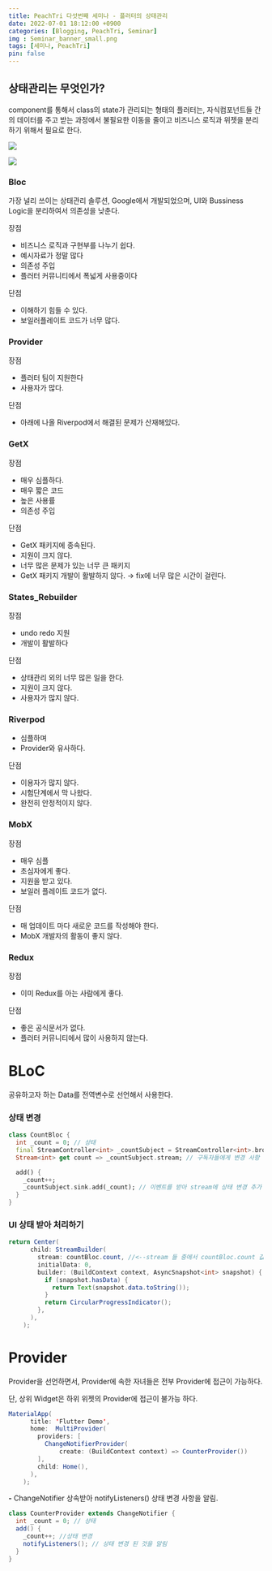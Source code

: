 ```yaml
---
title: PeachTri 다섯번째 세미나 - 플러터의 상태관리
date: 2022-07-01 18:12:00 +0900
categories: [Blogging, PeachTri, Seminar]
img : Seminar_banner_small.png
tags: [세미나, PeachTri]
pin: false
---
```

## 상태관리는 무엇인가?

component를 통해서 class의 state가 관리되는 형태의 플러터는, 자식컴포넌트들 간의 데이터를 주고 받는 과정에서 불필요한 이동을 줄이고 비즈니스 로직과 위젯을 분리하기 위해서 필요로 한다.

![](https://velog.velcdn.com/images/redforest/post/8aa80ff9-c505-4dc5-b991-3607d0c1c89f/image.png)

![](https://velog.velcdn.com/images/redforest/post/2cf45185-de92-4a03-a8b2-1afd5d332ab6/image.png)


### Bloc

가장 널리 쓰이는 상태관리 솔루션, Google에서 개발되었으며, UI와 Bussiness Logic을 분리하여서 의존성을 낮춘다.

장점

- 비즈니스 로직과 구현부를 나누기 쉽다.
- 예시자료가 정말 많다
- 의존성 주입
- 플러터 커뮤니티에서 폭넓게 사용중이다

단점

- 이해하기 힘들 수 있다.
- 보일러플레이트 코드가 너무 많다.

### Provider

장점

- 플러터 팀이 지원한다
- 사용자가 많다.

단점

- 아래에 나올 Riverpod에서 해결된 문제가 산재해있다.

### GetX

장점

- 매우 심플하다.
- 매우 짧은 코드
- 높은 사용률
- 의존성 주입

단점

- GetX 패키지에 종속된다.
- 지원이 크지 않다.
- 너무 많은 문제가 있는 너무 큰 패키지
- GetX 패키지 개발이 활발하지 않다. → fix에 너무 많은 시간이 걸린다.

### States_Rebuilder

장점

- undo redo 지원
- 개발이 활발하다

단점

- 상태관리 외의 너무 많은 일을 한다.
- 지원이 크지 않다.
- 사용자가 많지 않다.

### Riverpod

- 심플하며
- Provider와 유사하다.

단점

- 이용자가 많지 않다.
- 시험단계에서 막 나왔다.
- 완전히 안정적이지 않다.

### MobX

장점

- 매우 심플
- 초심자에게 좋다.
- 지원을 받고 있다.
- 보일러 플레이트 코드가 없다.

단점

- 매 업데이트 마다 새로운 코드를 작성해야 한다.
- MobX 개발자의 활동이 좋지 않다.

### Redux

장점

- 이미 Redux를 아는 사람에게 좋다.

단점

- 좋은 공식문서가 없다.
- 플러터 커뮤니티에서 많이 사용하지 않는다.

# BLoC

공유하고자 하는 Data를 전역변수로 선언해서 사용한다.

### 상태 변경

```dart
class CountBloc {
  int _count = 0; // 상태
  final StreamController<int> _countSubject = StreamController<int>.broadcast(); // Stream 생성
  Stream<int> get count => _countSubject.stream; // 구독자들에게 변경 사항 전송

  add() {
    _count++;
    _countSubject.sink.add(_count); // 이벤트를 받아 stream에 상태 변경 추가
  }
}
```

### UI 상태 받아 처리하기

```java
return Center(
      child: StreamBuilder(
        stream: countBloc.count, //<--stream 들 중에서 countBloc.count 값 구독
        initialData: 0,
        builder: (BuildContext context, AsyncSnapshot<int> snapshot) {
          if (snapshot.hasData) {
            return Text(snapshot.data.toString());
          }
          return CircularProgressIndicator();
        },
      ),
    );
```

# Provider

Provider을 선언하면서, Provider에 속한 자녀들은 전부 Provider에 접근이 가능하다.

단, 상위 Widget은 하위 위젯의 Provider에 접근이 불가능 하다.

```java
MaterialApp(
      title: 'Flutter Demo',
      home:  MultiProvider(
        providers: [
          ChangeNotifierProvider(
              create: (BuildContext context) => CounterProvider())
        ],
        child: Home(),
      ),
    );
```

**-** ChangeNotifier 상속받아 notifyListeners() 상태 변경 사항을 알림.

```java
class CounterProvider extends ChangeNotifier {
  int _count = 0; // 상태
  add() {
    _count++; //상태 변경
    notifyListeners(); // 상태 변경 된 것을 알림
  }
}
```

